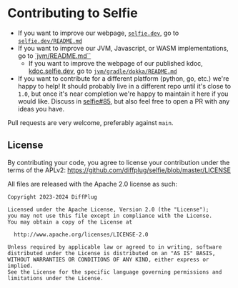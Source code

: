 # Contributing to Selfie

- If you want to improve our webpage, [`selfie.dev`](https://selfie.dev), go to [`selfie.dev/README.md`](selfie.dev/README.md)
- If you want to improve our JVM, Javascript, or WASM implementations, go to [`jvm/README.md``](jvm/README.md)
  - If you want to improve the webpage of our published kdoc, [kdoc.selfie.dev](https://kdoc.selfie.dev), go to [`jvm/gradle/dokka/README.md`](jvm/gradle/dokka/README.md)
- If you want to contribute for a different platform (python, go, etc.) we're happy to help! It should probably live in a different repo until it's close to `1.0`, but once it's near completion we're happy to maintain it here if you would like. Discuss in [selfie#85](https://github.com/diffplug/selfie/issues/85), but also feel free to open a PR with any ideas you have.

Pull requests are very welcome, preferably against `main`.

## License

By contributing your code, you agree to license your contribution under the terms of the APLv2: https://github.com/diffplug/selfie/blob/master/LICENSE

All files are released with the Apache 2.0 license as such:

```
Copyright 2023-2024 DiffPlug

Licensed under the Apache License, Version 2.0 (the "License");
you may not use this file except in compliance with the License.
You may obtain a copy of the License at

  http://www.apache.org/licenses/LICENSE-2.0

Unless required by applicable law or agreed to in writing, software
distributed under the License is distributed on an "AS IS" BASIS,
WITHOUT WARRANTIES OR CONDITIONS OF ANY KIND, either express or implied.
See the License for the specific language governing permissions and
limitations under the License.
```
